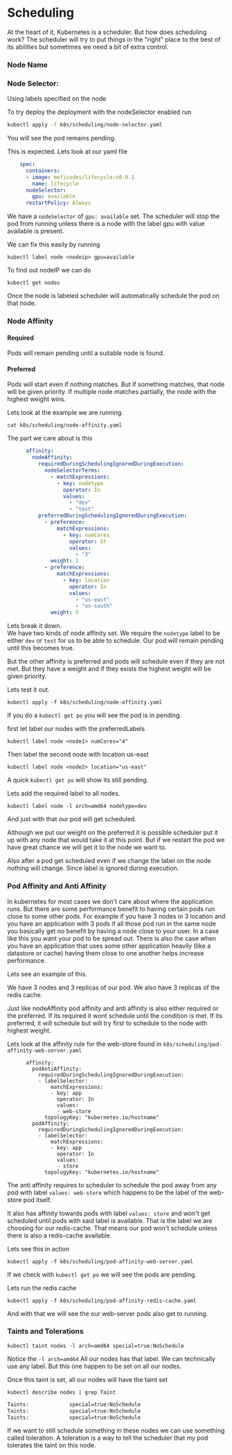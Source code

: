 # Scheduling

At the heart of it, Kubernetes is a scheduler. But how does scheduling work? The scheduler will try to put things in the "right" place to the best of its abilities but sometimes we need a bit of extra control. 

### Node Name

### Node Selector:

Using labels specified on the node 

To try deploy the deployment with the nodeSelector enabled run

```bash
kubectl apply -f k8s/scheduling/node-selector.yaml
```

You will see the pod remains pending.

This is expected. Lets look at our yaml file

```yaml
    spec:
      containers:
      - image: moficodes/lifecycle:v0.0.1
        name: lifecycle
      nodeSelector:
        gpu: available
      restartPolicy: Always
```

We have a `nodeSelector` of `gpu: available` set. The scheduler will stop the pod from running unless there is a node with the label gpu with value available is present.

We can fix this easily by running

```text
kubectl label node <nodeip> gpu=available
```

To find out nodeIP we can do

```text
kubectl get nodes
```

Once the node is labeled scheduler will automatically schedule the pod on that node.

### Node Affinity

#### Required

Pods will remain pending until a suitable node is found.

#### Preferred

Pods will start even if nothing matches. But if something matches, that node will be given priority. If multiple node matches partially, the node with the highest weight wins.

Lets look at the example we are running.

```text
cat k8s/scheduling/node-affinity.yaml
```

The part we care about is this

```yaml
      affinity:
        nodeAffinity:
          requiredDuringSchedulingIgnoredDuringExecution:
            nodeSelectorTerms:
              - matchExpressions:
                - key: nodetype
                  operator: In
                  values: 
                    - "dev"
                    - "test"
          preferredDuringSchedulingIgnoredDuringExecution:
            - preference:
                matchExpressions:
                  - key: numCores
                    operator: Gt
                    values: 
                      - "3"
              weight: 1
            - preference:
                matchExpressions:
                  - key: location
                    operator: In
                    values: 
                      - "us-east"
                      - "us-south"
              weight: 5
```

Lets break it down.   
We have two kinds of node affinity set. We require the `nodetype` label to be either `dev` or `test` for us to be able to schedule. Our pod will remain pending until this becomes true. 

But the other affinity is preferred and pods will schedule even if they are not met. But they have a weight and if they exists the highest weight will be given priority. 

Lets test it out. 

```text
kubectl apply -f k8s/scheduling/node-affinity.yaml 
```

If you do a `kubectl get po` you will see the pod is in pending.

first let label our nodes with the preferredLabels

```text
kubectl label node <node1> numCores="4"
```

Then label the second node with location us-east

```text
kubectl label node <node2> location="us-east"
```

A quick `kubectl get po` will show its still pending.

Lets add the required label to all nodes.

```text
kubectl label node -l arch=amd64 nodetype=dev
```

And just with that our pod will get scheduled.

Although we put our weight on the preferred it is possible scheduler put it up with any node that would take it at this point. But if we restart the pod we have great chance we will get it to the node we want to.

Also after a pod get scheduled even if we change the label on the node nothing will change. Since label is ignored during execution.

### Pod Affinity and Anti Affinity

In kubernetes for most cases we don't care about where the application runs. But there are some performance benefit to having certain pods run close to some other pods. For example if you have 3 nodes in 3 location and you have an application with 3 pods if all those pod run in the same node you basically get no benefit by having a node close to your user. In a case like this you want your pod to be spread out. There is also the case when you have an application that uses some other application heavily \(like a datastore or cache\) having them close to one another helps increase performance.

Lets see an example of this. 

We have 3 nodes and 3 replicas of our pod. We also have 3 replicas of the redis cache.

Just like nodeAffinity pod affinity and anti affinity is also either required or the preferred. If its required it wont schedule until the condition is met. If its preferred, it will schedule but will try first to schedule to the node with highest weight.

Lets look at the affinity rule for the web-store found in `k8s/scheduling/pod-affinity-web-server.yaml`

```text
      affinity:
        podAntiAffinity:
          requiredDuringSchedulingIgnoredDuringExecution:
          - labelSelector:
              matchExpressions:
              - key: app
                operator: In
                values:
                - web-store
            topologyKey: "kubernetes.io/hostname"
        podAffinity:
          requiredDuringSchedulingIgnoredDuringExecution:
          - labelSelector:
              matchExpressions:
              - key: app
                operator: In
                values:
                - store
            topologyKey: "kubernetes.io/hostname"
```

The anti affinity requires to scheduler to schedule the pod away from any pod with label `values: web-store` which happens to be the label of the web-store pod itself.

It also has affinity towards pods with label `values: store` and won't get scheduled until pods with said label is available. That is the label we are choosing for our redis-cache. That means our pod won't schedule unless there is also a redis-cache available.

Lets see this in action

```text
kubectl apply -f k8s/scheduling/pod-affinity-web-server.yaml
```

If we check with `kubectl get po` we will see the pods are pending.

Lets run the redis cache 

```text
kubectl apply -f k8s/scheduling/pod-affinity-redis-cache.yaml
```

And with that we will see the our web-server pods also get to running.

### Taints and Tolerations

```text
kubectl taint nodes -l arch=amd64 special=true:NoSchedule
```

Notice the `-l arch=amd64` All our nodes has that label. We can technically use any  label. But this one happen to be set on all our nodes. 

Once this taint is set, all our nodes will have the taint set

```text
kubectl describe nodes | grep Taint
```

```bash
Taints:             special=true:NoSchedule
Taints:             special=true:NoSchedule
Taints:             special=true:NoSchedule
```

If we want to still schedule something in these nodes we can use something called toleration. A toleration is a way to tell the scheduler that my pod tolerates the taint on this node. 



